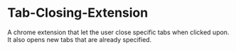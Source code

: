 # Tab-Closing-Extension
A chrome extension that let the user close specific tabs when clicked upon. It also opens new tabs that are already specified.
